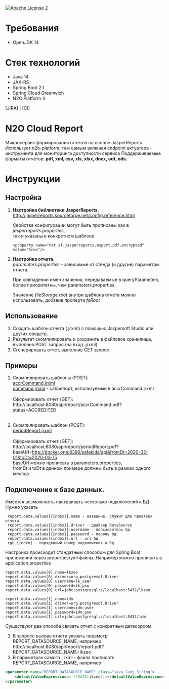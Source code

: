 [![Apache License 2](https://img.shields.io/hexpm/l/plug.svg?style=flat)](http://www.apache.org/licenses/LICENSE-2.0)

# Требования
- OpenJDK 14

# Cтек технологий
- Java 14
- JAX-RS
- Spring Boot 2.1
- Spring Cloud Greenwich
- N2O Platform 4


[JIRA] | [CI]

# N2O Cloud Report

Микросервис формирования отчетов на основе JasperReports.<br/>
Использует n2o-platform, тем самым включая endpoint актуатора - инструмента для мониторинга доступности сервиса 
Поддерживаемые форматы отчетов: **pdf, xml, csv, xls, xlsx, docx, odt, ods.**

# Инструкции

## Настройка

1. **Настройка библиотеки JasperReports.**<br/>
    http://jasperreports.sourceforge.net/config.reference.html
    
    Свойства конфигурации могут быть прописаны как в *jasperreports.properties*,<br/> так и указаны в конкретном шаблоне: 

    ```
    <property name="net.sf.jasperreports.export.pdf.encrypted" value="true"/>
    ```
 
2. **Настройка отчета.**<br/>
*parameters.properties* - зависимые от стенда (и другие) параметры отчета.<br/> 

    При совпадении имен значения, передаваемые в queryParameters, более приоритетны, чем parameters.properties.

    Значение *fileStorage.root* внутри шаблона отчета можно использовать, добавив проперти *fsRoot*

       
## Использование
1. Создать шаблон отчета (.jrxml) с помощью Jaspersoft Studio или других средств.
2. Результат скомпилировать и сохранить в файловое хранилище, выполнив POST запрос (на вход .jrxml)
3. Сгенерировать отчет, выполнив GET запрос

## Примеры

1. Скомпилировать шаблоны (POST):<br/> 
[accrCommand.jrxml](accrCommand.jrxml)<br/>
[command.jrxml](command.jrxml) - сабрепорт, используемый в accrCommand.jrxml <br/><br/>
Сформировать отчет (GET):<br/> 
http://localhost:8080/api/report/accrCommand.pdf?status=ACCREDITED<br/><br/>

2. Скомпилировать шаблон (POST):<br/>
[periodReport.jrxml](periodReport.jrxml) <br/><br/>
Сформировать отчет (GET):<br/>
http://localhost:8080/api/report/periodReport.pdf?baseUrl=http://docker.one:8396/safekids/api&fromDt=2020-03-01&toDt=2020-03-15 <br/> 
baseUrl можно прописать в parameters.properties,<br/>
fromDt и toDt в данном примере должны быть в рамках одного месяца

## Подключение к базе данных.
Имеется возможность настраивать несколько подключений к БД. Нужно указать
``` 
 report.data.values[{index}].name - название, служит для привязки отчета
 report.data.values[{index}].driver - драйвер DataSource
 report.data.values[{index}].username - пользователь бд
 report.data.values[{index}].password - пароль бд
 report.data.values[{index}].url - url бд
 где {index} - порядковый номер подключения к бд
 ```
 Настройка происходит стандатным способом для Spring Boot приложений через properties/yml файлы. Например можно прописать в application.properties
 ```properties
report.data.values[0].name=lkzeo
report.data.values[0].driver=org.postgresql.Driver
report.data.values[0].username=lk_user
report.data.values[0].password=lk_psw
report.data.values[0].url=jdbc:postgresql://localhost:5432/lkzeo

report.data.values[1].name=idm
report.data.values[1].driver=org.postgresql.Driver
report.data.values[1].username=idm_user
report.data.values[1].password=idm_psw
report.data.values[1].url=jdbc:postgresql://localhost:5432/idm
```
Существуют два способа связать отчет с конкретным датасорсом 
1. В запросе вызова отчета указать параметр REPORT_DATASOURCE_NAME, например  http://localhost:8080/api/report/report.pdf?REPORT_DATASOURCE_NAME=lkzeo
2. В параметрах самого .jrxml - файла прописать REPORT_DATASOURCE_NAME, например 
```xml
<parameter name="REPORT_DATASOURCE_NAME" class="java.lang.String">
    <defaultValueExpression><![CDATA[lkzeo]]></defaultValueExpression>
</parameter>
```

